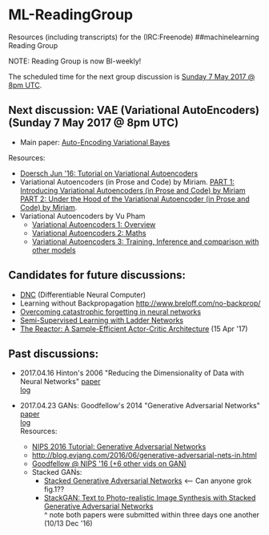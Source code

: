 # ML-ReadingGroup

Resources (including transcripts) for the (IRC:Freenode) ##machinelearning Reading Group 

NOTE: Reading Group is now BI-weekly!

<!-- Short URL: https://j.mp/ML-ReadingGrp -->

The scheduled time for the next group discussion is [Sunday 7 May 2017 @ 8pm UTC](https://www.wolframalpha.com/input/?i=next+Sunday+8+pm+UTC).


## Next discussion: VAE (Variational AutoEncoders) (Sunday 7 May 2017 @ 8pm UTC)
* Main paper: [Auto-Encoding Variational Bayes](https://arxiv.org/abs/1312.6114)  

Resources:
* [Doersch Jun '16: Tutorial on Variational Autoencoders](https://arxiv.org/abs/1606.05908)  
* Variational Autoencoders (in Prose and Code) by Miriam. 
  [PART 1: Introducing Variational Autoencoders (in Prose and Code) by Miriam](http://blog.fastforwardlabs.com/2016/08/12/introducing-variational-autoencoders-in-prose-and.html)  
  [PART 2: Under the Hood of the Variational Autoencoder (in Prose and Code) by Miriam](http://blog.fastforwardlabs.com/2016/08/22/under-the-hood-of-the-variational-autoencoder-in.html). 
* Variational Autoencoders by Vu Pham
  * [Variational Autoencoders 1: Overview](https://phvu.net/2017/02/26/variational-autoencoders-1-overview/)
  * [Variational Autoencoders 2: Maths](https://phvu.net/2017/04/02/variational-autoencoders-2-maths/)
  * [Variational Autoencoders 3: Training, Inference and comparison with other models](https://phvu.net/2017/04/02/variational-autoencoders-3-training-inference-and-comparison-with-other-models/)

## Candidates for future discussions:
* [DNC](https://github.com/deepmind/dnc) (Differentiable Neural Computer)
* Learning without Backpropagation http://www.breloff.com/no-backprop/
* [Overcoming catastrophic forgetting in neural networks](https://arxiv.org/abs/1612.00796)
* [Semi-Supervised Learning with Ladder Networks](https://arxiv.org/abs/1507.02672)
* [The Reactor: A Sample-Efficient Actor-Critic Architecture](https://arxiv.org/abs/1704.04651) (15 Apr '17)

## Past discussions:
* 2017.04.16 Hinton's 2006 "Reducing the Dimensionality of Data with Neural Networks" [paper](https://www.cs.toronto.edu/~hinton/science.pdf)  
  [log](logs/2017.04.16)  

* 2017.04.23 GANs: Goodfellow's 2014 "Generative Adversarial Networks" [paper](https://arxiv.org/abs/1406.2661)  
  [log](logs/2017.04.23)  
  Resources:
     - [NIPS 2016 Tutorial: Generative Adversarial Networks](https://arxiv.org/abs/1701.00160)
     - http://blog.evjang.com/2016/06/generative-adversarial-nets-in.html
     - [Goodfellow @ NIPS '16 (+6 other vids on GAN)](https://www.youtube.com/watch?v=RvgYvHyT15E&list=PLJscN9YDD1buxCitmej1pjJkR5PMhenTF)     
     - Stacked GANs:  
        - [Stacked Generative Adversarial Networks](https://arxiv.org/abs/1612.04357) <-- Can anyone grok fig.1??  
        - [StackGAN: Text to Photo-realistic Image Synthesis with Stacked Generative Adversarial Networks](https://arxiv.org/abs/1612.03242)  
        ^ note both papers were submitted within three days one another (10/13 Dec '16)  

